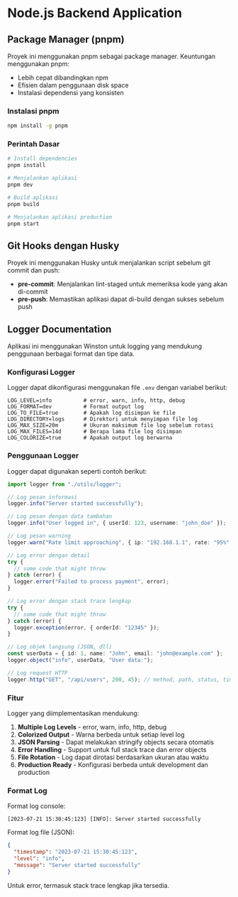 # Node.js Backend Application

## Package Manager (pnpm)

Proyek ini menggunakan pnpm sebagai package manager. Keuntungan menggunakan pnpm:

- Lebih cepat dibandingkan npm
- Efisien dalam penggunaan disk space
- Instalasi dependensi yang konsisten

### Instalasi pnpm

```bash
npm install -g pnpm
```

### Perintah Dasar

```bash
# Install dependencies
pnpm install

# Menjalankan aplikasi
pnpm dev

# Build aplikasi
pnpm build

# Menjalankan aplikasi production
pnpm start
```

## Git Hooks dengan Husky

Proyek ini menggunakan Husky untuk menjalankan script sebelum git commit dan push:

- **pre-commit**: Menjalankan lint-staged untuk memeriksa kode yang akan di-commit
- **pre-push**: Memastikan aplikasi dapat di-build dengan sukses sebelum push

## Logger Documentation

Aplikasi ini menggunakan Winston untuk logging yang mendukung penggunaan berbagai format dan tipe data.

### Konfigurasi Logger

Logger dapat dikonfigurasi menggunakan file `.env` dengan variabel berikut:

```
LOG_LEVEL=info          # error, warn, info, http, debug
LOG_FORMAT=dev          # Format output log
LOG_TO_FILE=true        # Apakah log disimpan ke file
LOG_DIRECTORY=logs      # Direktori untuk menyimpan file log
LOG_MAX_SIZE=20m        # Ukuran maksimum file log sebelum rotasi
LOG_MAX_FILES=14d       # Berapa lama file log disimpan
LOG_COLORIZE=true       # Apakah output log berwarna
```

### Penggunaan Logger

Logger dapat digunakan seperti contoh berikut:

```typescript
import logger from "./utils/logger";

// Log pesan informasi
logger.info("Server started successfully");

// Log pesan dengan data tambahan
logger.info("User logged in", { userId: 123, username: "john_doe" });

// Log pesan warning
logger.warn("Rate limit approaching", { ip: "192.168.1.1", rate: "95%" });

// Log error dengan detail
try {
  // some code that might throw
} catch (error) {
  logger.error("Failed to process payment", error);
}

// Log error dengan stack trace lengkap
try {
  // some code that might throw
} catch (error) {
  logger.exception(error, { orderId: "12345" });
}

// Log objek langsung (JSON, dll)
const userData = { id: 1, name: "John", email: "john@example.com" };
logger.object("info", userData, "User data:");

// Log request HTTP
logger.http("GET", "/api/users", 200, 45); // method, path, status, time in ms
```

### Fitur

Logger yang diimplementasikan mendukung:

1. **Multiple Log Levels** - error, warn, info, http, debug
2. **Colorized Output** - Warna berbeda untuk setiap level log
3. **JSON Parsing** - Dapat melakukan stringify objects secara otomatis
4. **Error Handling** - Support untuk full stack trace dan error objects
5. **File Rotation** - Log dapat dirotasi berdasarkan ukuran atau waktu
6. **Production Ready** - Konfigurasi berbeda untuk development dan production

### Format Log

Format log console:

```
[2023-07-21 15:30:45:123] [INFO]: Server started successfully
```

Format log file (JSON):

```json
{
  "timestamp": "2023-07-21 15:30:45:123",
  "level": "info",
  "message": "Server started successfully"
}
```

Untuk error, termasuk stack trace lengkap jika tersedia.

